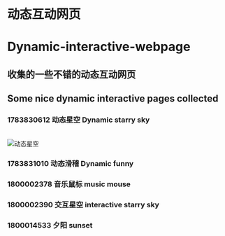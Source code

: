 # 动态互动网页
# Dynamic-interactive-webpage

## 收集的一些不错的动态互动网页
## Some nice dynamic interactive pages collected

### 1783830612	动态星空	 Dynamic starry sky
<br> ![动态星空](https://github.com/LiuMuMujiang/Dynamic-interactive-webpage/blob/master/1783830612/%E5%8A%A8%E6%80%81%E6%98%9F%E7%A9%BA.gif) <br>

### 1783831010	动态滑稽	 Dynamic funny<br>
### 1800002378	音乐鼠标	 music mouse<br>
### 1800002390	交互星空	 interactive starry sky<br>
### 1800014533	夕阳      sunset
